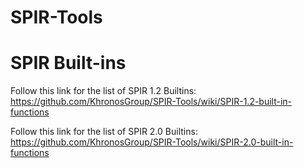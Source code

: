 SPIR-Tools
==========


SPIR Built-ins
==================
Follow this link for the list of SPIR 1.2 Builtins:
https://github.com/KhronosGroup/SPIR-Tools/wiki/SPIR-1.2-built-in-functions

Follow this link for the list of SPIR 2.0 Builtins:
https://github.com/KhronosGroup/SPIR-Tools/wiki/SPIR-2.0-built-in-functions
